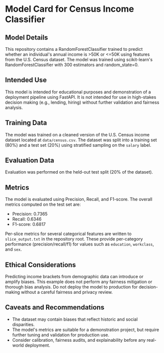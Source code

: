 # Model Card for Census Income Classifier

## Model Details

This repository contains a RandomForestClassifier trained to predict whether
an individual's annual income is >50K or <=50K using features from the U.S.
Census dataset. The model was trained using scikit-learn's
RandomForestClassifier with 300 estimators and random_state=0.

## Intended Use

This model is intended for educational purposes and demonstration of a
deployment pipeline using FastAPI. It is not intended for use in
high-stakes decision making (e.g., lending, hiring) without further
validation and fairness analysis.

## Training Data

The model was trained on a cleaned version of the U.S. Census income
dataset located at `data/census.csv`. The dataset was split into a
training set (80%) and a test set (20%) using stratified sampling on the
`salary` label.

## Evaluation Data

Evaluation was performed on the held-out test split (20% of the dataset).

## Metrics

The model is evaluated using Precision, Recall, and F1-score. The overall
metrics computed on the test set are:

- Precision: 0.7365
- Recall: 0.6346
- F1-score: 0.6817

Per-slice metrics for several categorical features are written to
`slice_output.txt` in the repository root. These provide per-category
performance (precision/recall/f1) for values such as `education`,
`workclass`, and `sex`.

## Ethical Considerations

Predicting income brackets from demographic data can introduce or
amplify biases. This example does not perform any fairness mitigation or
thorough bias analysis. Do not deploy the model to production for
decision-making without a careful fairness and privacy review.

## Caveats and Recommendations

- The dataset may contain biases that reflect historic and social
  disparities.
- The model's metrics are suitable for a demonstration project, but
  require further tuning and validation for production use.
- Consider calibration, fairness audits, and explainability before any
  real-world deployment.

